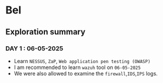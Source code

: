 # Bel

## Exploration summary
### DAY 1 : 06-05-2025
- Learn `NESSUS`, `ZaP`, `Web application pen testing (OWASP)`
- I am recommended to learn `wazuh` tool on `06-05-2025`
- We were also allowed to examine the `firewall`,`IDS`,`IPS` logs.
